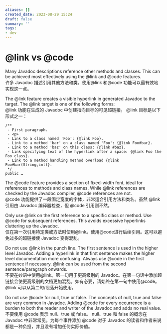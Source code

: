 ```yaml
---
aliases: []
created_date: 2023-08-29 15:24
draft: false
summary: ''
tags:
- dev
---
```


# @link vs @code

Many Javadoc descriptions reference other methods and classes. This can be achieved most effectively using the @link and @code features.  
许多 Javadoc 描述引用其他方法和类。使用@link 和@code 功能可以最有效地实现这一点。

The @link feature creates a visible hyperlink in generated Javadoc to the target. The @link target is one of the following forms:  
@link 功能在生成的 Javadoc 中创建指向目标的可见超链接。 @link 目标是以下形式之一：

```
/**
 - First paragraph.
 - <p>
 - Link to a class named 'Foo': {@link Foo}.
 - Link to a method 'bar' on a class named 'Foo': {@link Foo#bar}.
 - Link to a method 'baz' on this class: {@link #baz}.
 - Link specifying text of the hyperlink after a space: {@link Foo the Foo class}.
 - Link to a method handling method overload {@link Foo#bar(String,int)}.  
 */  
public …
```

The @code feature provides a section of fixed-width font, ideal for references to methods and class names. While @link references are checked by the Javadoc compiler, @code references are not.  
@code 功能提供了一段固定宽度的字体，非常适合引用方法和类名。虽然 @link 引用由 Javadoc 编译器检查，但 @code 引用则不然。

Only use @link on the first reference to a specific class or method. Use @code for subsequent references. This avoids excessive hyperlinks cluttering up the Javadoc.  
仅在第一次引用特定类或方法时使用@link。使用@code进行后续引用。这可以避免过多的超链接使 Javadoc 变得混乱。

Do not use @link in the punch line. The first sentence is used in the higher level Javadoc. Adding a hyperlink in that first sentence makes the higher level documentation more confusing. Always use @code in the first sentence if necessary. @link can be used from the second sentence/paragraph onwards.  
不要在妙语中使用@link。第一句用于更高级别的 Javadoc。在第一句话中添加超链接会使更高级别的文档更加混乱。如有必要，请始终在第一句中使用@code。 @link 可以从第二句/段落开始使用。

Do not use @code for null, true or false. The concepts of null, true and false are very common in Javadoc. Adding @code for every occurrence is a burden to both the reader and writer of the Javadoc and adds no real value.  
不要使用 @code 表示 null、true 或 false。 null、true 和 false 的概念在 Javadoc 中非常常见。为每个事件添加 @code 对于 Javadoc 的读者和作者来说都是一种负担，并且没有增加任何实际价值。